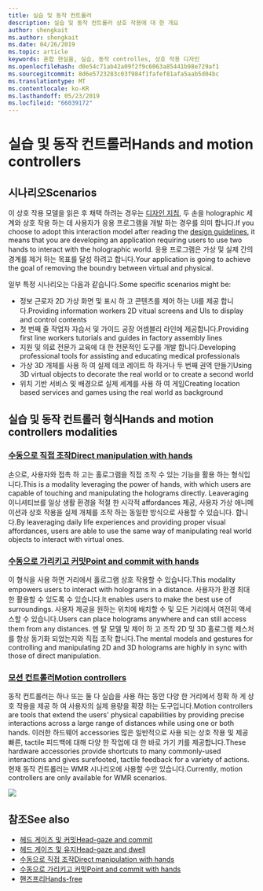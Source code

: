 ```yaml
---
title: 실습 및 동작 컨트롤러
description: 실습 및 동작 컨트롤러 상호 작용에 대 한 개요
author: shengkait
ms.author: shengkait
ms.date: 04/26/2019
ms.topic: article
keywords: 혼합 현실을, 실습, 동작 controlles, 상호 작용 디자인
ms.openlocfilehash: d0e54c71ab42a09f2f9c6063a85441b98e729af1
ms.sourcegitcommit: 8d6e5723283c03f984f1fafef81afa5aab5d04bc
ms.translationtype: MT
ms.contentlocale: ko-KR
ms.lasthandoff: 05/23/2019
ms.locfileid: "66039172"
---
```

# <a name="hands-and-motion-controllers"></a><span data-ttu-id="90530-104">실습 및 동작 컨트롤러</span><span class="sxs-lookup"><span data-stu-id="90530-104">Hands and motion controllers</span></span>
## <a name="scenarios"></a><span data-ttu-id="90530-105">시나리오</span><span class="sxs-lookup"><span data-stu-id="90530-105">Scenarios</span></span>
<span data-ttu-id="90530-106">이 상호 작용 모델을 읽은 후 채택 하려는 경우는 [디자인 지침](interaction-fundamentals.md), 두 손을 holographic 세계와 상호 작용 하는 데 사용자가 응용 프로그램을 개발 하는 경우를 의미 합니다.</span><span class="sxs-lookup"><span data-stu-id="90530-106">If you choose to adopt this interaction model after reading the [design guidelines](interaction-fundamentals.md), it means that you are developing an application requiring users to use two hands to interact with the holographic world.</span></span> <span data-ttu-id="90530-107">응용 프로그램은 가상 및 실제 간의 경계를 제거 하는 목표를 달성 하려고 합니다.</span><span class="sxs-lookup"><span data-stu-id="90530-107">Your application is going to achieve the goal of removing the boundry between virtual and physical.</span></span>

<span data-ttu-id="90530-108">일부 특정 시나리오는 다음과 같습니다.</span><span class="sxs-lookup"><span data-stu-id="90530-108">Some specific scenarios might be:</span></span>
* <span data-ttu-id="90530-109">정보 근로자 2D 가상 화면 및 표시 하 고 콘텐츠를 제어 하는 Ui를 제공 합니다.</span><span class="sxs-lookup"><span data-stu-id="90530-109">Providing information workers 2D vitual screens and UIs to display and control contents</span></span>
* <span data-ttu-id="90530-110">첫 번째 줄 작업자 자습서 및 가이드 공장 어셈블리 라인에 제공합니다.</span><span class="sxs-lookup"><span data-stu-id="90530-110">Providing first line workers tutorials and guides in factory assembly lines</span></span>
* <span data-ttu-id="90530-111">지원 및 의료 전문가 교육에 대 한 전문적인 도구를 개발 합니다.</span><span class="sxs-lookup"><span data-stu-id="90530-111">Developing professional tools for assisting and educating medical professionals</span></span>  
* <span data-ttu-id="90530-112">가상 3D 개체를 사용 하 여 실제 데코 레이트 하 하거나 두 번째 권역 만들기</span><span class="sxs-lookup"><span data-stu-id="90530-112">Using 3D virtual objects to decorate the real world or to create a second world</span></span> 
* <span data-ttu-id="90530-113">위치 기반 서비스 및 배경으로 실제 세계를 사용 하 여 게임</span><span class="sxs-lookup"><span data-stu-id="90530-113">Creating location based services and games using the real world as background</span></span>

## <a name="hands-and-motion-controllers-modalities"></a><span data-ttu-id="90530-114">실습 및 동작 컨트롤러 형식</span><span class="sxs-lookup"><span data-stu-id="90530-114">Hands and motion controllers modalities</span></span>
### <a name="direct-manipulation-with-handsdirect-manipulationmd"></a>[<span data-ttu-id="90530-115">수동으로 직접 조작</span><span class="sxs-lookup"><span data-stu-id="90530-115">Direct manipulation with hands</span></span>](direct-manipulation.md)
<span data-ttu-id="90530-116">손으로, 사용자와 접촉 하 고는 홀로그램을 직접 조작 수 있는 기능을 활용 하는 형식입니다.</span><span class="sxs-lookup"><span data-stu-id="90530-116">This is a modality leveraging the power of hands, with which users are capable of touching and manipulating the holograms directly.</span></span> <span data-ttu-id="90530-117">Leaveraging 이니셔티브를 일상 생활 환경을 적절 한 시각적 affordances 제공, 사용자 가상 애니메이션과 상호 작용을 실제 개체를 조작 하는 동일한 방식으로 사용할 수 있습니다. 합니다.</span><span class="sxs-lookup"><span data-stu-id="90530-117">By leaveraging daily life experiences and providing proper visual affordances, users are able to use the same way of manipulating real world objects to interact with virtual ones.</span></span>   

### <a name="point-and-commit-with-handspoint-and-commitmd"></a>[<span data-ttu-id="90530-118">수동으로 가리키고 커밋</span><span class="sxs-lookup"><span data-stu-id="90530-118">Point and commit with hands</span></span>](point-and-commit.md)
<span data-ttu-id="90530-119">이 형식을 사용 하면 거리에서 홀로그램 상호 작용할 수 있습니다.</span><span class="sxs-lookup"><span data-stu-id="90530-119">This modality empowers users to interact with holograms in a distance.</span></span> <span data-ttu-id="90530-120">사용자가 환경 최대한 활용할 수 있도록 수 있습니다.</span><span class="sxs-lookup"><span data-stu-id="90530-120">It enables users to make the best use of surroundings.</span></span> <span data-ttu-id="90530-121">사용자 제공을 원하는 위치에 배치할 수 및 모든 거리에서 여전히 액세스할 수 있습니다.</span><span class="sxs-lookup"><span data-stu-id="90530-121">Users can place holograms anywhere and can still access them from any distances.</span></span> <span data-ttu-id="90530-122">멘 탈 모델 및 제어 하 고 조작 2D 및 3D 홀로그램 제스처를 항상 동기화 되었는지와 직접 조작 합니다.</span><span class="sxs-lookup"><span data-stu-id="90530-122">The mental models and gestures for controlling and manipulating 2D and 3D holograms are highly in sync with those of direct manipulation.</span></span>

### <a name="motion-controllersmotion-controllersmd"></a>[<span data-ttu-id="90530-123">모션 컨트롤러</span><span class="sxs-lookup"><span data-stu-id="90530-123">Motion controllers</span></span>](motion-controllers.md)
<span data-ttu-id="90530-124">동작 컨트롤러는 하나 또는 둘 다 실습을 사용 하는 동안 다양 한 거리에서 정확 하 게 상호 작용을 제공 하 여 사용자의 실제 용량을 확장 하는 도구입니다.</span><span class="sxs-lookup"><span data-stu-id="90530-124">Motion controllers are tools that extend the users' physical capabilities by providing precise interactions across a large range of distances while using one or both hands.</span></span> <span data-ttu-id="90530-125">이러한 하드웨어 accessories 많은 일반적으로 사용 되는 상호 작용 및 제공 빠른, tactile 피드백에 대해 다양 한 작업에 대 한 바로 가기 키를 제공합니다.</span><span class="sxs-lookup"><span data-stu-id="90530-125">These hardware accessories provide shortcuts to many commonly-used interactions and gives surefooted, tactile feedback for a variety of actions.</span></span> <span data-ttu-id="90530-126">현재 동작 컨트롤러는 WMR 시나리오에 사용할 수만 있습니다.</span><span class="sxs-lookup"><span data-stu-id="90530-126">Currently, motion controllers are only available for WMR scenarios.</span></span> 

![](images/Hands-and-controllers-720px.jpg)<br>

## <a name="see-also"></a><span data-ttu-id="90530-127">참조</span><span class="sxs-lookup"><span data-stu-id="90530-127">See also</span></span>
* [<span data-ttu-id="90530-128">헤드 게이즈 및 커밋</span><span class="sxs-lookup"><span data-stu-id="90530-128">Head-gaze and commit</span></span>](gaze-and-commit.md)
* [<span data-ttu-id="90530-129">헤드 게이즈 및 유지</span><span class="sxs-lookup"><span data-stu-id="90530-129">Head-gaze and dwell</span></span>](gaze-and-dwell.md)
* [<span data-ttu-id="90530-130">수동으로 직접 조작</span><span class="sxs-lookup"><span data-stu-id="90530-130">Direct manipulation with hands</span></span>](direct-manipulation.md)
* [<span data-ttu-id="90530-131">수동으로 가리키고 커밋</span><span class="sxs-lookup"><span data-stu-id="90530-131">Point and commit with hands</span></span>](point-and-commit.md)
* [<span data-ttu-id="90530-132">핸즈프리</span><span class="sxs-lookup"><span data-stu-id="90530-132">Hands-free</span></span>](hands-free.md)
